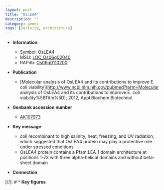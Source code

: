 ```yaml
---
layout: post
title: "OsLEA4"
description: ""
category: genes
tags: [salinity, architecture]
---
```


* **Information**  
    + Symbol: OsLEA4  
    + MSU: [LOC_Os06g02040](http://rice.uga.edu/cgi-bin/ORF_infopage.cgi?orf=LOC_Os06g02040)  
    + RAPdb: [Os06g0110200](http://rapdb.dna.affrc.go.jp/viewer/gbrowse_details/irgsp1?name=Os06g0110200)  

* **Publication**  
    + [Molecular analysis of OsLEA4 and its contributions to improve E. coli viability](http://www.ncbi.nlm.nih.gov/pubmed?term=Molecular analysis of OsLEA4 and its contributions to improve E. coli viability%5BTitle%5D), 2012, Appl Biochem Biotechnol.

* **Genbank accession number**  
    + [AK107973](http://www.ncbi.nlm.nih.gov/nuccore/AK107973)

* **Key message**  
    + coli recombinant to high salinity, heat, freezing, and UV radiation, which suggested that OsLEA4 protein may play a protective role under stressed conditions
    + OsLEA4 protein contains a Pfam:LEA_1 domain architecture at positions 1-73 with three alpha-helical domains and without beta-sheet domain

* **Connection**  

[//]: # * **Key figures**  


